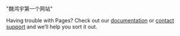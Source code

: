 <html>
<head>
</head>
<p>"魏鸿宇第一个网站"</p>
</html>

Having trouble with Pages? Check out our [documentation](https://help.github.com/categories/github-pages-basics/) or [contact support](https://github.com/contact) and we’ll help you sort it out.
